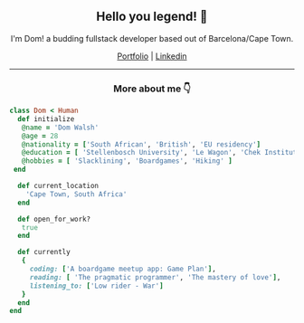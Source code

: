 <h2 align="center">Hello you legend! 👋 </h2>

<p align="center">
  I'm Dom! a budding fullstack developer based out of Barcelona/Cape Town.
</p>

<div align="center">
  <a href="https://dommywalsh.notion.site/Dom-Walsh-s-Portfolio-f56fbfbef2f3413785818a112b2d775a" target="_blank">Portfolio</a>
  |
   <a href="https://www.linkedin.com/in/domwalsh/" target="_blank">Linkedin</a>
</div>




<hr>

<h3 align="center">More about me 👇</h3>

 ```ruby
 class Dom < Human
   def initialize
    @name = 'Dom Walsh'
    @age = 28
    @nationality = ['South African', 'British', 'EU residency']
    @education = [ 'Stellenbosch University', 'Le Wagon', 'Chek Institute' ]
    @hobbies = [ 'Slacklining', 'Boardgames', 'Hiking' ]
  end

   def current_location
     'Cape Town, South Africa'
   end

   def open_for_work?
    true
   end

   def currently
    {
      coding: ['A boardgame meetup app: Game Plan'],
      reading: [ 'The pragmatic programmer', 'The mastery of love'],
      listening_to: ['Low rider - War']
    }
   end
 end
 ```

<br>
